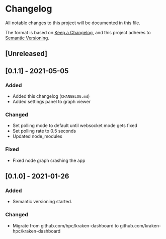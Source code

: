 # Changelog
All notable changes to this project will be documented in this file.

The format is based on [Keep a Changelog](https://keepachangelog.com/en/1.0.0/),
and this project adheres to [Semantic Versioning](https://semver.org/spec/v2.0.0.html).

## [Unreleased]

## [0.1.1] - 2021-05-05
### Added
- Added this changelog (`CHANGELOG.md`)
- Added settings panel to graph viewer
### Changed
- Set polling mode to default until websocket mode gets fixed
- Set polling rate to 0.5 seconds
- Updated node_modules
### Fixed
- Fixed node graph crashing the app

## [0.1.0] - 2021-01-26
### Added
- Semantic versioning started.
### Changed
- Migrate from github.com/hpc/kraken-dashboard to github.com/kraken-hpc/kraken-dashboard
